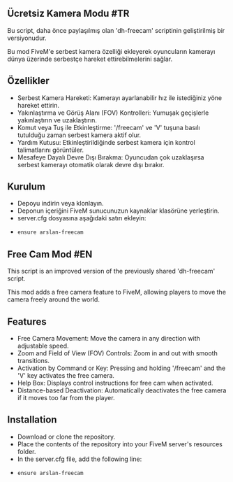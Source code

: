 ## Ücretsiz Kamera Modu #TR
Bu script, daha önce paylaşılmış olan 'dh-freecam' scriptinin geliştirilmiş bir versiyonudur.

Bu mod FiveM'e serbest kamera özelliği ekleyerek oyuncuların kamerayı dünya üzerinde serbestçe hareket ettirebilmelerini sağlar. 

## Özellikler
- Serbest Kamera Hareketi: Kamerayı ayarlanabilir hız ile istediğiniz yöne hareket ettirin.
- Yakınlaştırma ve Görüş Alanı (FOV) Kontrolleri: Yumuşak geçişlerle yakınlaştırın ve uzaklaştırın.
- Komut veya Tuş ile Etkinleştirme: '/freecam' ve 'V' tuşuna basılı tutulduğu zaman serbest kamera aktif olur.
- Yardım Kutusu: Etkinleştirildiğinde serbest kamera için kontrol talimatlarını görüntüler.
- Mesafeye Dayalı Devre Dışı Bırakma: Oyuncudan çok uzaklaşırsa serbest kamerayı otomatik olarak devre dışı bırakır.

## Kurulum
- Depoyu indirin veya klonlayın.
- Deponun içeriğini FiveM sunucunuzun kaynaklar klasörüne yerleştirin.
- server.cfg dosyasına aşağıdaki satırı ekleyin:
- 
    ```bash
    ensure arslan-freecam
    ```

## Free Cam Mod #EN
This script is an improved version of the previously shared 'dh-freecam' script.

This mod adds a free camera feature to FiveM, allowing players to move the camera freely around the world. 

## Features
- Free Camera Movement: Move the camera in any direction with adjustable speed.
- Zoom and Field of View (FOV) Controls: Zoom in and out with smooth transitions.
- Activation by Command or Key: Pressing and holding '/freecam' and the 'V' key activates the free camera.
- Help Box: Displays control instructions for free cam when activated.
- Distance-based Deactivation: Automatically deactivates the free camera if it moves too far from the player.

## Installation
- Download or clone the repository.
- Place the contents of the repository into your FiveM server's resources folder.
- In the server.cfg file, add the following line:
- 
    ```bash
    ensure arslan-freecam
    ```
